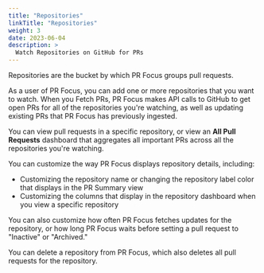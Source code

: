 ```yaml
---
title: "Repositories"
linkTitle: "Repositories"
weight: 3
date: 2023-06-04
description: >
  Watch Repositories on GitHub for PRs
---
```


Repositories are the bucket by which PR Focus groups pull requests.

As a user of PR Focus, you can add one or more repositories that you want to watch. When you Fetch PRs, PR Focus makes API calls to GitHub to get open PRs for all of the repositories you're watching, as well as updating existing PRs that PR Focus has previously ingested.

You can view pull requests in a specific repository, or view an **All Pull Requests** dashboard that aggregates all important PRs across all the repositories you're watching.

You can customize the way PR Focus displays repository details, including:
- Customizing the repository name or changing the repository label color that displays in the PR Summary view
- Customizing the columns that display in the repository dashboard when you view a specific repository

You can also customize how often PR Focus fetches updates for the repository, or how long PR Focus waits before setting a pull request to "Inactive" or "Archived."

You can delete a repository from PR Focus, which also deletes all pull requests for the repository.
